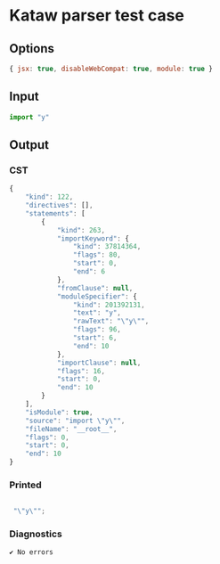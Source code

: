 # Kataw parser test case

## Options

`````js
{ jsx: true, disableWebCompat: true, module: true }
`````

## Input

`````js
import "y"
`````

## Output

### CST

```javascript
{
    "kind": 122,
    "directives": [],
    "statements": [
        {
            "kind": 263,
            "importKeyword": {
                "kind": 37814364,
                "flags": 80,
                "start": 0,
                "end": 6
            },
            "fromClause": null,
            "moduleSpecifier": {
                "kind": 201392131,
                "text": "y",
                "rawText": "\"y\"",
                "flags": 96,
                "start": 6,
                "end": 10
            },
            "importClause": null,
            "flags": 16,
            "start": 0,
            "end": 10
        }
    ],
    "isModule": true,
    "source": "import \"y\"",
    "fileName": "__root__",
    "flags": 0,
    "start": 0,
    "end": 10
}
```

### Printed

```javascript

 "\"y\"";
```

### Diagnostics

```javascript
✔ No errors
```

